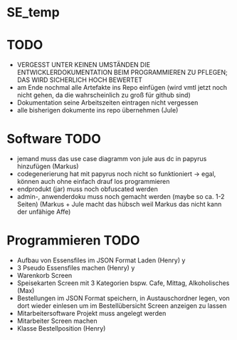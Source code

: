 # SE_temp

# TODO
- VERGESST UNTER KEINEN UMSTÄNDEN DIE ENTWICKLERDOKUMENTATION BEIM PROGRAMMIEREN ZU PFLEGEN; DAS WIRD SICHERLICH HOCH BEWERTET
- am Ende nochmal alle Artefakte ins Repo einfügen (wird vmtl jetzt noch nicht  gehen, da die wahrscheinlich zu groß für github sind)
- Dokumentation seine Arbeitszeiten eintragen nicht vergessen
- alle bisherigen dokumente ins repo übernehmen (Jule)

# Software TODO
- jemand muss das use case diagramm von jule aus dc in papyrus hinzufügen (Markus)
- codegenerierung hat mit papyrus noch nicht so funktioniert -> egal, können auch ohne einfach drauf los programmieren
- endprodukt (jar) muss noch obfuscated werden
- admin-, anwenderdoku muss noch gemacht werden (maybe so ca. 1-2 Seiten) (Markus + Jule macht das hübsch weil Markus das nicht kann der unfähige Affe)


# Programmieren TODO
- Aufbau von Essensfiles im JSON Format Laden (Henry) y
- 3 Pseudo Essensfiles machen (Henry) y
- Warenkorb Screen
- Speisekarten Screen mit 3 Kategorien bspw. Cafe, Mittag, Alkoholisches (Max)
- Bestellungen im JSON Format speichern, in Austauschordner legen, von dort wieder einlesen um im Bestellübersicht Screen anzeigen zu lassen
- Mitarbeitersoftware Projekt muss angelegt werden
- Mitarbeiter Screen machen
- Klasse Bestellposition (Henry)
